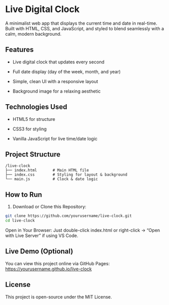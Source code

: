 # Live Digital Clock
A minimalist web app that displays the current time and date in real-time. Built with HTML, CSS, and JavaScript, and styled to blend seamlessly with a calm, modern background.

##  Features
- Live digital clock that updates every second

- Full date display (day of the week, month, and year)

-  Simple, clean UI with a responsive layout

- Background image for a relaxing aesthetic

## Technologies Used
- HTML5 for structure

- CSS3 for styling

- Vanilla JavaScript for live time/date logic

## Project Structure
```
/live-clock
├── index.html       # Main HTML file
├── index.css        # Styling for layout & background
└── main.js          # Clock & date logic
```
## How to Run
1. Download or Clone this Repository:

```bash
git clone https://github.com/yourusername/live-clock.git
cd live-clock
```
Open in Your Browser:
Just double-click index.html or right-click → “Open with Live Server” if using VS Code.


## Live Demo (Optional)
You can view this project online via GitHub Pages:
 https://yourusername.github.io/live-clock

## License
This project is open-source under the MIT License.